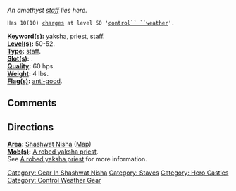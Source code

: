 *An amethyst [staff](:Category:_Staves.md "wikilink") lies here.*

`Has 10(10) `[`charges`](Staff_Values.md "wikilink")` at level 50 '`[`control`` ``weather`](Control_Weather.md "wikilink")`'.`

**Keyword(s):** yaksha, priest, staff.  
**[Level(s)](Object_Level.md "wikilink"):** 50-52.  
**[Type](:Category:_Object_Types.md "wikilink"):**
[staff](:Category:_Staves.md "wikilink").  
**[Slot(s)](Object_Slots.md "wikilink"):** <held>.  
**[Quality](Object_Quality.md "wikilink"):** 60 hps.  
**[Weight](Object_Weight.md "wikilink"):** 4 lbs.  
**[Flag(s)](:Category:_Object_Flags.md "wikilink"):**
[anti-good](Anti-Good_Flag.md "wikilink").  

## Comments

## Directions

**[Area](:Category:_Areas.md "wikilink"):** [Shashwat
Nisha](:Category:_Shashwat_Nisha.md "wikilink")
([Map](Shashwat_Nisha_Map.md "wikilink"))  
**[Mob(s)](:Category:_Mobs.md "wikilink"):** [A robed yaksha
priest](Robed_Yaksha_Priest.md "wikilink").  
See [A robed yaksha priest](Robed_Yaksha_Priest.md "wikilink") for more
information.  

[Category: Gear In Shashwat
Nisha](Category:_Gear_In_Shashwat_Nisha "wikilink") [Category:
Staves](Category:_Staves "wikilink") [Category: Hero
Casties](Category:_Hero_Casties "wikilink") [Category: Control Weather
Gear](Category:_Control_Weather_Gear "wikilink")
